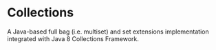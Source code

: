 # Collections
A Java-based full bag (i.e. multiset) and set extensions implementation integrated with Java 8 Collections Framework.

